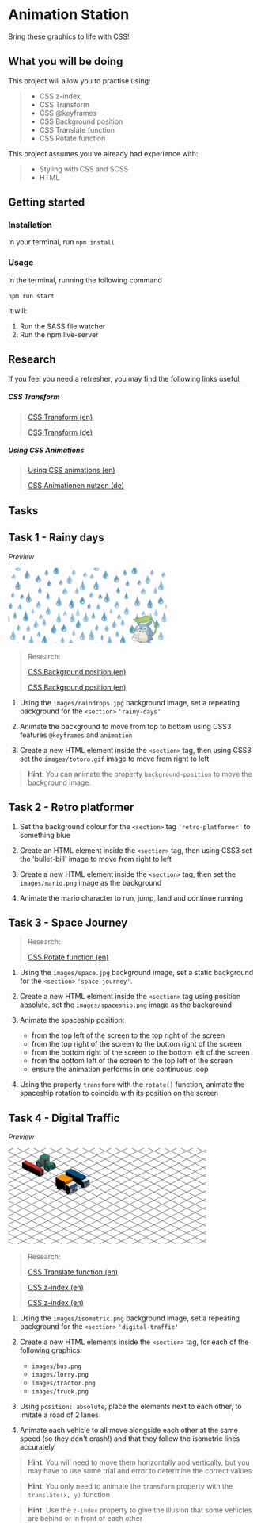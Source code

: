 # Animation Station

Bring these graphics to life with CSS!

## What you will be doing

This project will allow you to practise using:

> - CSS z-index
> - CSS Transform
> - CSS @keyframes
> - CSS Background position
> - CSS Translate function
> - CSS Rotate function

This project assumes you've already had experience with:

> - Styling with CSS and SCSS
> - HTML

## Getting started

### Installation

In your terminal, run `npm install`

### Usage

In the terminal, running the following command

`npm run start`

It will:

1) Run the SASS file watcher 
2) Run the npm live-server

## Research

If you feel you need a refresher, you may find the following links useful.

##### CSS Transform
> [CSS Transform (en)](https://developer.mozilla.org/en-US/docs/Web/CSS/transform)
>
> [CSS Transform (de)](https://developer.mozilla.org/de/docs/Web/CSS/transform)

##### Using CSS Animations
> [Using CSS animations (en)](https://developer.mozilla.org/en-US/docs/Web/CSS/CSS_Animations/Using_CSS_animations)
> 
> [CSS Animationen nutzen (de)](https://developer.mozilla.org/de/docs/Web/CSS/CSS_Animations/Using_CSS_animations)

## Tasks

## Task 1 - Rainy days

_Preview_

![Rainy days](./totoro.gif)

> Research:
> 
> [CSS Background position (en)](https://developer.mozilla.org/en-US/docs/Web/CSS/background-position)
> 
> [CSS Background position (en)](https://developer.mozilla.org/de/docs/Web/CSS/background-position)

1. Using the `images/raindrops.jpg` background image, set a repeating background for the `<section>` `'rainy-days'`

2. Animate the background to move from top to bottom using CSS3 features `@keyframes` and `animation`

3. Create a new HTML element inside the `<section>` tag, then using CSS3 set the `images/totoro.gif` image to move
from right to left

> **Hint**: You can animate the property `background-position` to move the background image.

## Task 2 - Retro platformer

1. Set the background colour for the `<section>` tag `'retro-platformer'` to something blue

2. Create an HTML element inside the `<section>` tag, then using CSS3 set the 'bullet-bill' image to move
from right to left

3. Create a new HTML element inside the `<section>` tag, then set the `images/mario.png` image as the background

4. Animate the mario character to run, jump, land and continue running

## Task 3 - Space Journey

> Research:
> 
> [CSS Rotate function (en)](https://developer.mozilla.org/en-US/docs/Web/CSS/transform-function/rotate)

1. Using the `images/space.jpg` background image, set a static background for the `<section>` `'space-journey'`.

2. Create a new HTML element inside the `<section>` tag using position absolute, set the `images/spaceship.png` image as
the background

3. Animate the spaceship position:
    - from the top left of the screen to the top right of the screen
    - from the top right of the screen to the bottom right of the screen
    - from the bottom right of the screen to the bottom left of the screen
    - from the bottom left of the screen to the top left of the screen
    - ensure the animation performs in one continuous loop

4. Using the property `transform` with the `rotate()` function, animate the spaceship rotation to coincide
with its position on the screen

## Task 4 - Digital Traffic

_Preview_

![Digital traffic](./digital-traffic.gif)

> Research:
>
> [CSS Translate function (en)](https://developer.mozilla.org/en-US/docs/Web/CSS/transform-function/translate)

> [CSS z-index (en)](https://developer.mozilla.org/en-US/docs/Web/CSS/z-index)
>
> [CSS z-index (en)](https://developer.mozilla.org/de/docs/Web/CSS/z-index)

1. Using the `images/isometric.png` background image, set a repeating background for the `<section>` `'digital-traffic'`

2. Create a new HTML elements inside the `<section>` tag, for each of the following graphics:
   - `images/bus.png`
   - `images/lorry.png`
   - `images/tractor.png`
   - `images/truck.png`

3. Using `position: absolute`, place the elements next to each other, to imitate a road of 2 lanes

4. Animate each vehicle to all move alongside each other at the same speed (so they don't crash!)
   and that they follow the isometric lines accurately

> **Hint**: You will need to move them horizontally and vertically, but you may have to use some trial and error
to determine the correct values

> **Hint**: You only need to animate the `transform` property with the `translate(x, y)` function

> **Hint**: Use the `z-index` property to give the illusion that some vehicles are behind or in front of each other
